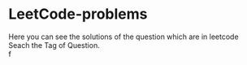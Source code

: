# LeetCode-problems
Here you can see the solutions of the question which are in leetcode<br>
Seach the Tag of Question.<br>f
